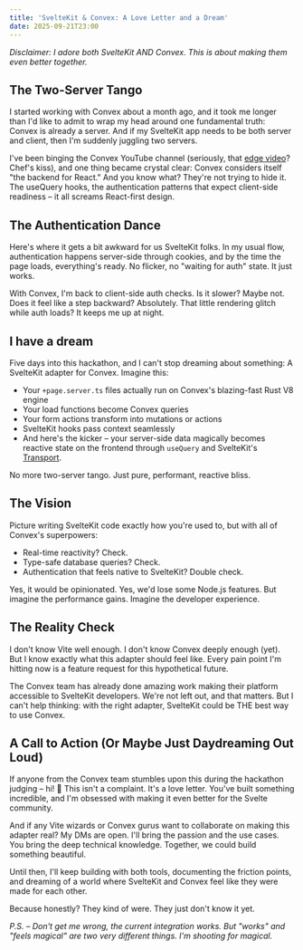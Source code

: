 ```yaml
---
title: 'SvelteKit & Convex: A Love Letter and a Dream'
date: 2025-09-21T23:00
---
```


_Disclaimer: I adore both SvelteKit AND Convex. This is about making them even better together._

## The Two-Server Tango

I started working with Convex about a month ago, and it took me longer than I'd like to admit to wrap my head around one fundamental truth: Convex is already a server. And if my SvelteKit app needs to be both server and client, then I'm suddenly juggling two servers.

I've been binging the Convex YouTube channel (seriously, that [edge video](https://www.youtube.com/watch?v=_tU0U-sS6uc)? Chef's kiss), and one thing became crystal clear: Convex considers itself "the backend for React." And you know what? They're not trying to hide it. The useQuery hooks, the authentication patterns that expect client-side readiness – it all screams React-first design.

## The Authentication Dance

Here's where it gets a bit awkward for us SvelteKit folks. In my usual flow, authentication happens server-side through cookies, and by the time the page loads, everything's ready. No flicker, no "waiting for auth" state. It just works.

With Convex, I'm back to client-side auth checks. Is it slower? Maybe not. Does it feel like a step backward? Absolutely. That little rendering glitch while auth loads? It keeps me up at night.

## I have a dream

Five days into this hackathon, and I can't stop dreaming about something: A SvelteKit adapter for Convex.
Imagine this:

- Your `+page.server.ts` files actually run on Convex's blazing-fast Rust V8 engine
- Your load functions become Convex queries
- Your form actions transform into mutations or actions
- SvelteKit hooks pass context seamlessly
- And here's the kicker – your server-side data magically becomes reactive state on the frontend through `useQuery` and SvelteKit's [Transport](https://svelte.dev/docs/kit/hooks#Universal-hooks-transport).

No more two-server tango. Just pure, performant, reactive bliss.

## The Vision

Picture writing SvelteKit code exactly how you're used to, but with all of Convex's superpowers:

- Real-time reactivity? Check.
- Type-safe database queries? Check.
- Authentication that feels native to SvelteKit? Double check.

Yes, it would be opinionated. Yes, we'd lose some Node.js features. But imagine the performance gains. Imagine the developer experience.

## The Reality Check

I don't know Vite well enough. I don't know Convex deeply enough (yet). But I know exactly what this adapter should feel like. Every pain point I'm hitting now is a feature request for this hypothetical future.

The Convex team has already done amazing work making their platform accessible to SvelteKit developers. We're not left out, and that matters. But I can't help thinking: with the right adapter, SvelteKit could be THE best way to use Convex.

## A Call to Action (Or Maybe Just Daydreaming Out Loud)

If anyone from the Convex team stumbles upon this during the hackathon judging – hi! 👋 This isn't a complaint. It's a love letter. You've built something incredible, and I'm obsessed with making it even better for the Svelte community.

And if any Vite wizards or Convex gurus want to collaborate on making this adapter real? My DMs are open. I'll bring the passion and the use cases. You bring the deep technical knowledge. Together, we could build something beautiful.

Until then, I'll keep building with both tools, documenting the friction points, and dreaming of a world where SvelteKit and Convex feel like they were made for each other.

Because honestly? They kind of were. They just don't know it yet.

_P.S. – Don't get me wrong, the current integration works. But "works" and "feels magical" are two very different things. I'm shooting for magical._

